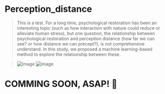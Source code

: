 # Perception_distance
> This is a test. For a long time, psychological restoration has been an interesting topic (such as how interaction with nature could reduce or alleviate human stress), but one question, the relationship between psychological restoration and perception distance (how far we can see? or how distance we can precept?), is not comprehensive understand. In this study, we proposed a machine learning-based method to explore the relationship between these.

> ![image](https://github.com/MMHHRR/Perception_distance/assets/108106537/5b675242-4080-4c55-935b-4f79e44bce11)
> ![image](https://github.com/MMHHRR/Perception_distance/assets/108106537/04ed1ee9-5ca7-473d-81b4-07b0805eca29)

# COMMING SOON, ASAP! 👀

